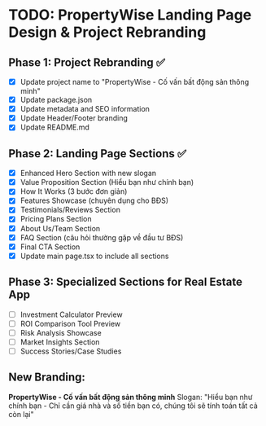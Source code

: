 # TODO: PropertyWise Landing Page Design & Project Rebranding

## Phase 1: Project Rebranding ✅
- [x] Update project name to "PropertyWise - Cố vấn bất động sản thông minh"
- [x] Update package.json
- [x] Update metadata and SEO information
- [x] Update Header/Footer branding
- [x] Update README.md

## Phase 2: Landing Page Sections ✅
- [x] Enhanced Hero Section with new slogan
- [x] Value Proposition Section (Hiểu bạn như chính bạn)
- [x] How It Works (3 bước đơn giản)
- [x] Features Showcase (chuyên dụng cho BĐS)
- [x] Testimonials/Reviews Section
- [x] Pricing Plans Section
- [x] About Us/Team Section
- [x] FAQ Section (câu hỏi thường gặp về đầu tư BĐS)
- [x] Final CTA Section
- [x] Update main page.tsx to include all sections

## Phase 3: Specialized Sections for Real Estate App
- [ ] Investment Calculator Preview
- [ ] ROI Comparison Tool Preview
- [ ] Risk Analysis Showcase
- [ ] Market Insights Section
- [ ] Success Stories/Case Studies

## New Branding:
**PropertyWise - Cố vấn bất động sản thông minh**
Slogan: "Hiểu bạn như chính bạn - Chỉ cần giá nhà và số tiền bạn có, chúng tôi sẽ tính toán tất cả còn lại"